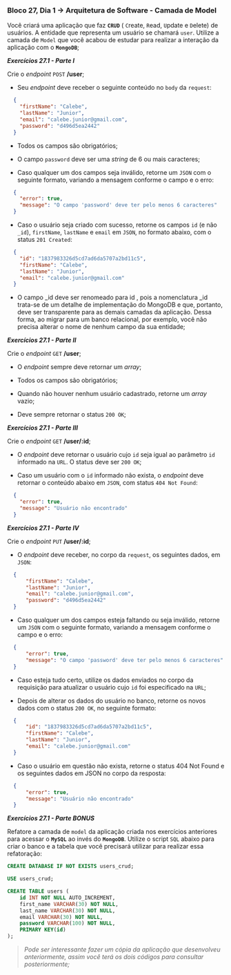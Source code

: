 ### Bloco 27, Dia 1 -> Arquitetura de Software - Camada de Model

Você criará uma aplicação que faz **`CRUD`** ( `C`reate, `R`ead, `U`pdate e `D`elete) de usuários. A entidade que representa um usuário se chamará `user`.
Utilize a camada de `Model` que você acabou de estudar para realizar a interação da aplicação com o **`MongoDB`**;

_**Exercícios 27.1 - Parte I**_

Crie o _endpoint_ `POST` **/user**;

 - Seu _endpoint_ deve receber o seguinte conteúdo no `body` da `request`:
  ```json
    {
      "firstName": "Calebe",
      "lastName": "Junior",
      "email": "calebe.junior@gmail.com",
      "password": "d496d5ea2442"
    }
  ```

 - Todos os campos são obrigatórios;

 - O campo `password` deve ser uma _string_ de 6 ou mais caracteres;

 - Caso qualquer um dos campos seja inválido, retorne um `JSON` com o seguinte formato, variando a mensagem conforme o campo e o erro:
  ```json
    {
      "error": true,
      "message": "O campo 'password' deve ter pelo menos 6 caracteres"
    }
  ```

 - Caso o usuário seja criado com sucesso, retorne os campos `id` (e não `_id`), `firstName`, `lastName` e `email` em `JSON`, no formato abaixo, com o status `201 Created`:
  ```json
    {
      "id": "1837983326d5cd7ad6da5707a2bd11c5",
      "firstName": "Calebe",
      "lastName": "Junior",
      "email": "calebe.junior@gmail.com"
    }
  ```

 - O campo _id deve ser renomeado para id , pois a nomenclatura _id trata-se de um detalhe de implementação do MongoDB e que, portanto, deve ser transparente para as demais camadas da aplicação. Dessa forma, ao migrar para um banco relacional, por exemplo, você não precisa alterar o nome de nenhum campo da sua entidade;


_**Exercícios 27.1 - Parte II**_

Crie o _endpoint_ `GET` **/user**;

 - O _endpoint_ sempre deve retornar um _array_;

 - Todos os campos são obrigatórios;

 - Quando não houver nenhum usuário cadastrado, retorne um _array_ vazio;

 - Deve sempre retornar o status `200 OK`;


_**Exercícios 27.1 - Parte III**_

Crie o _endpoint_ `GET` **/user/:id**;

 - O _endpoint_ deve retornar o usuário cujo `id` seja igual ao parâmetro `id` informado na `URL`. O status deve ser `200 OK`;

 - Caso um usuário com o `id` informado não exista, o _endpoint_ deve retornar o conteúdo abaixo em `JSON`, com status `404 Not Found`:
  ```json
    {
      "error": true,
      "message": "Usuário não encontrado"
    }
  ```


_**Exercícios 27.1 - Parte IV**_

Crie o _endpoint_ `PUT` **/user/:id**;

 - O _endpoint_ deve receber, no corpo da `request`, os seguintes dados, em `JSON`:
  ```json
    {
        "firstName": "Calebe",
        "lastName": "Junior",
        "email": "calebe.junior@gmail.com",
        "password": "d496d5ea2442"
    }
  ```

 - Caso qualquer um dos campos esteja faltando ou seja inválido, retorne um `JSON` com o seguinte formato, variando a mensagem conforme o campo e o erro:
  ```json
    {
        "error": true,
        "message": "O campo 'password' deve ter pelo menos 6 caracteres"
    }
  ```
 - Caso esteja tudo certo, utilize os dados enviados no corpo da requisição para atualizar o usuário cujo `id` foi especificado na `URL`;

 - Depois de alterar os dados do usuário no banco, retorne os novos dados com o status `200 OK`, no seguinte formato:
  ```json
    {
        "id": "1837983326d5cd7ad6da5707a2bd11c5",
        "firstName": "Calebe",
        "lastName": "Junior",
        "email": "calebe.junior@gmail.com"
    }
  ```

 - Caso o usuário em questão não exista, retorne o status 404 Not Found e os seguintes dados em JSON no corpo da resposta:
  ```json
    {
        "error": true,
        "message": "Usuário não encontrado"
    }
  ```


_**Exercícios 27.1 - Parte BONUS**_

Refatore a camada de `model` da aplicação criada nos exercícios anteriores para acessar o **`MySQL`** ao invés do **`MongoDB`**. Utilize o script `SQL` abaixo para criar o banco e a tabela que você precisará utilizar para realizar essa refatoração:

```sql
CREATE DATABASE IF NOT EXISTS users_crud;

USE users_crud;

CREATE TABLE users (
    id INT NOT NULL AUTO_INCREMENT,
    first_name VARCHAR(30) NOT NULL,
    last_name VARCHAR(30) NOT NULL,
    email VARCHAR(30) NOT NULL,
    password VARCHAR(100) NOT NULL,
    PRIMARY KEY(id)
);
```

> _Pode ser interessante fazer um cópia da aplicação que desenvolveu anteriormente, assim você terá os dois códigos para consultar posteriormente;_
